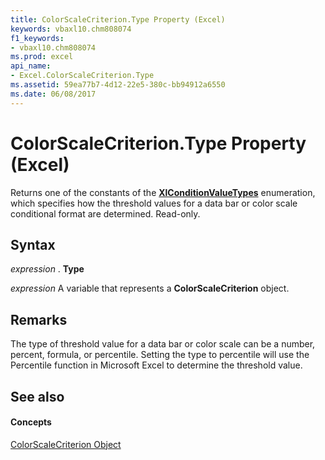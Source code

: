 ```yaml
---
title: ColorScaleCriterion.Type Property (Excel)
keywords: vbaxl10.chm808074
f1_keywords:
- vbaxl10.chm808074
ms.prod: excel
api_name:
- Excel.ColorScaleCriterion.Type
ms.assetid: 59ea77b7-4d12-22e5-380c-bb94912a6550
ms.date: 06/08/2017
---
```



# ColorScaleCriterion.Type Property (Excel)

Returns one of the constants of the  **[XlConditionValueTypes](xlconditionvaluetypes-enumeration-excel.md)** enumeration, which specifies how the threshold values for a data bar or color scale conditional format are determined. Read-only.


## Syntax

 _expression_ . **Type**

 _expression_ A variable that represents a **ColorScaleCriterion** object.


## Remarks

The type of threshold value for a data bar or color scale can be a number, percent, formula, or percentile. Setting the type to percentile will use the Percentile function in Microsoft Excel to determine the threshold value.


## See also


#### Concepts


[ColorScaleCriterion Object](colorscalecriterion-object-excel.md)

